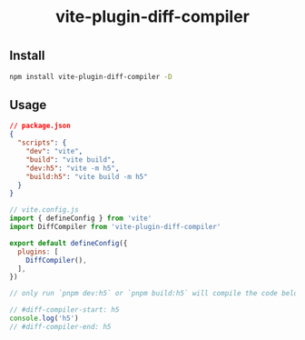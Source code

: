 <h1 align="center">vite-plugin-diff-compiler<h1>

<!-- install  -->
## Install

```bash
npm install vite-plugin-diff-compiler -D
```

<!-- usage  -->
## Usage

```json
// package.json
{
  "scripts": {
    "dev": "vite",
    "build": "vite build",
    "dev:h5": "vite -m h5",
    "build:h5": "vite build -m h5"
  }
}
```

```js
// vite.config.js
import { defineConfig } from 'vite'
import DiffCompiler from 'vite-plugin-diff-compiler'

export default defineConfig({
  plugins: [
    DiffCompiler(),
  ],
})
```
```ts
// only run `pnpm dev:h5` or `pnpm build:h5` will compile the code below

// #diff-compiler-start: h5
console.log('h5')
// #diff-compiler-end: h5
```
